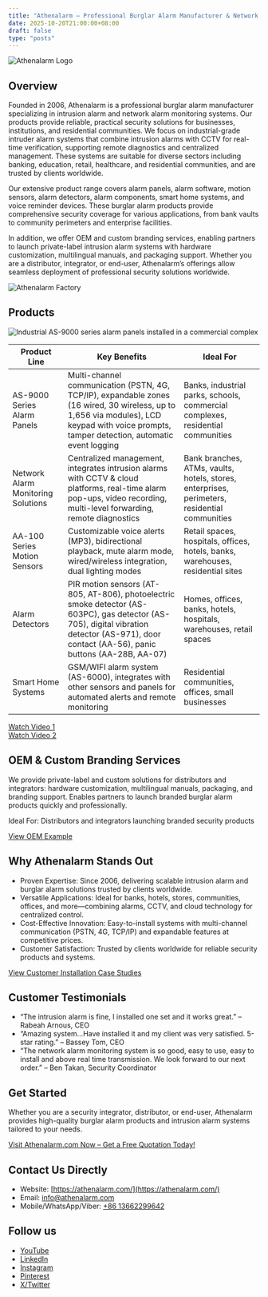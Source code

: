 ```yaml
---
title: "Athenalarm – Professional Burglar Alarm Manufacturer & Network Alarm Monitoring Solutions"
date: 2025-10-20T21:00:00+08:00
draft: false
type: "posts"
---
```


![Athenalarm Logo](https://athenalarm.com/wp-content/uploads/2025/05/athenalarm_home.png)

## Overview

Founded in 2006, Athenalarm is a professional burglar alarm manufacturer specializing in intrusion alarm and network alarm monitoring systems. Our products provide reliable, practical security solutions for businesses, institutions, and residential communities. We focus on industrial-grade intruder alarm systems that combine intrusion alarms with CCTV for real-time verification, supporting remote diagnostics and centralized management. These systems are suitable for diverse sectors including banking, education, retail, healthcare, and residential communities, and are trusted by clients worldwide.

Our extensive product range covers alarm panels, alarm software, motion sensors, alarm detectors, alarm components, smart home systems, and voice reminder devices. These burglar alarm products provide comprehensive security coverage for various applications, from bank vaults to community perimeters and enterprise facilities.

In addition, we offer OEM and custom branding services, enabling partners to launch private-label intrusion alarm systems with hardware customization, multilingual manuals, and packaging support. Whether you are a distributor, integrator, or end-user, Athenalarm’s offerings allow seamless deployment of professional security solutions worldwide.

![Athenalarm Factory](https://athenalarm.com/wp-content/uploads/2022/05/Athenalarm-factory-03-540.jpg)

## Products

![Industrial AS-9000 series alarm panels installed in a commercial complex](https://athenalarm.com/wp-content/uploads/2022/05/Athenalarm-burglar-alarms-1024.jpg)

| Product Line | Key Benefits | Ideal For |
|--------------|-------------|-----------|
| AS-9000 Series Alarm Panels | Multi-channel communication (PSTN, 4G, TCP/IP), expandable zones (16 wired, 30 wireless, up to 1,656 via modules), LCD keypad with voice prompts, tamper detection, automatic event logging | Banks, industrial parks, schools, commercial complexes, residential communities |
| Network Alarm Monitoring Solutions | Centralized management, integrates intrusion alarms with CCTV & cloud platforms, real-time alarm pop-ups, video recording, multi-level forwarding, remote diagnostics | Bank branches, ATMs, vaults, hotels, stores, enterprises, perimeters, residential communities |
| AA-100 Series Motion Sensors | Customizable voice alerts (MP3), bidirectional playback, mute alarm mode, wired/wireless integration, dual lighting modes | Retail spaces, hospitals, offices, hotels, banks, warehouses, residential sites |
| Alarm Detectors | PIR motion sensors (AT-805, AT-806), photoelectric smoke detector (AS-603PC), gas detector (AS-705), digital vibration detector (AS-971), door contact (AA-56), panic buttons (AA-28B, AA-07) | Homes, offices, banks, hotels, hospitals, warehouses, retail spaces |
| Smart Home Systems | GSM/WIFI alarm system (AS-6000), integrates with other sensors and panels for automated alerts and remote monitoring | Residential communities, offices, small businesses |

[Watch Video 1](https://www.youtube.com/watch?v=fxNFCblKrTA)  
[Watch Video 2](https://www.youtube.com/watch?v=FouMQpGDZNk)

## OEM & Custom Branding Services

We provide private-label and custom solutions for distributors and integrators: hardware customization, multilingual manuals, packaging, and branding support. Enables partners to launch branded burglar alarm products quickly and professionally.

Ideal For: Distributors and integrators launching branded security products

[View OEM Example](https://www.instagram.com/p/CTj0hpEjxJ0/)

## Why Athenalarm Stands Out

- Proven Expertise: Since 2006, delivering scalable intrusion alarm and burglar alarm solutions trusted by clients worldwide.  
- Versatile Applications: Ideal for banks, hotels, stores, communities, offices, and more—combining alarms, CCTV, and cloud technology for centralized control.  
- Cost-Effective Innovation: Easy-to-install systems with multi-channel communication (PSTN, 4G, TCP/IP) and expandable features at competitive prices.  
- Customer Satisfaction: Trusted by clients worldwide for reliable security products and systems.

[View Customer Installation Case Studies](https://www.instagram.com/p/DJ0VWautwqA/?img_index=2)

## Customer Testimonials

- “The intrusion alarm is fine, I installed one set and it works great.” – Rabeah Arnous, CEO  
- “Amazing system…Have installed it and my client was very satisfied. 5-star rating.” – Bassey Tom, CEO  
- “The network alarm monitoring system is so good, easy to use, easy to install and above real time transmission. We look forward to our next order.” – Ben Takan, Security Coordinator

## Get Started

Whether you are a security integrator, distributor, or end-user, Athenalarm provides high-quality burglar alarm products and intrusion alarm systems tailored to your needs.

[Visit Athenalarm.com Now – Get a Free Quotation Today!](https://athenalarm.com/)

## Contact Us Directly

- Website: [https://athenalarm.com/](https://athenalarm.com/)  
- Email: [info@athenalarm.com](mailto:info@athenalarm.com)  
- Mobile/WhatsApp/Viber: [+86 13662299642](https://api.whatsapp.com/send?phone=8613662299642)

## Follow us

- [YouTube](https://www.youtube.com/channel/UCP0_Wg3aylBn69eBIH2Fazg)  
- [LinkedIn](https://www.linkedin.com/company/athenalarm/)  
- [Instagram](https://www.instagram.com/athenalarm/)  
- [Pinterest](https://www.pinterest.com/athenalarm/)  
- [X/Twitter](https://twitter.com/Athenalarm)
